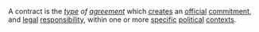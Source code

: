 A contract is the *[type](https://github.com/gcassel/Modular-Organization-Terminology/blob/master/terms/type.md) of [agreement](https://github.com/gcassel/Modular-Organization-Terminology/blob/master/terms/agreement.md)* which [creates](https://github.com/gcassel/Modular-Organization-Terminology/blob/master/terms/create.md) an [official](https://github.com/gcassel/Modular-Organization-Terminology/blob/master/terms/official.md) [commitment](https://github.com/gcassel/Modular-Organization-Terminology/blob/master/terms/commit.md), and [legal](https://github.com/gcassel/Modular-Organization-Terminology/blob/master/terms/law.md) [responsibility](https://github.com/gcassel/Modular-Organization-Terminology/blob/master/terms/responsibility.md), within one or more [specific](https://github.com/gcassel/Modular-Organization-Terminology/blob/master/terms/specific.md) [political](https://github.com/gcassel/Modular-Organization-Terminology/blob/master/terms/politics.md) [contexts](https://github.com/gcassel/Modular-Organization-Terminology/blob/master/terms/context.md).
